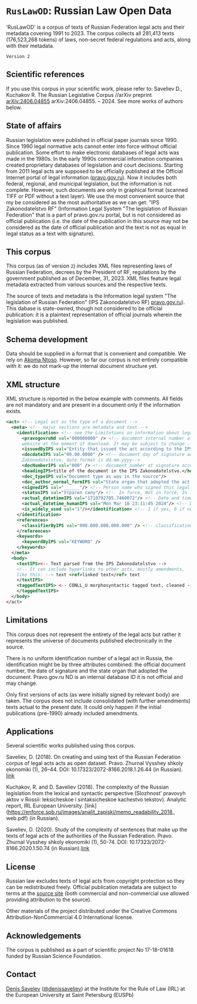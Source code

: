 # `RusLawOD`: Russian Law Open Data
‘RusLawOD’ is a corpus of texts of Russian Federation legal acts and their metadata covering 1991 to 2023. The corpus collects all 281,413 texts (176,523,268 tokens) of laws, non-secret federal regulations and acts, along with their metadata.

`Version 2`

## Scientific references

If you use this corpus in your scientific work, please refer to: Saveliev D., Kuchakov R. The Russian Legislative Corpus //arXiv preprint [arXiv:2406.04855](https://arxiv.org/abs/2406.04855) arXiv:2406.04855. – 2024. See more works of authors below.

## State of affairs
Russian legislation were published in official paper journals since 1990. Since 1990 legal normative acts cannot enter into force without official publication. Some effort to make electronic databases of legal acts was made in the 1980s.  In the early 1990s commercial information companies created proprietary databases of legislation and court decisions. Starting from 2011 legal acts are supposed to be officially published at the Official Internet portal of legal information ([pravo.gov.ru](http://pravo.gov.ru)). Now it includes both federal, regional, and municipal legislation, but the information is not complete. However, such documents are only in graphical format (scanned TIFF or PDF without a text layer). We use the most convenient source that my be considered as the most authoritative as we can get: "IPS Zakonodatelstvo RF" (Information Legal System "The legislation of Russian Federation" that is a part of pravo.gov.ru portal, but is not considered as official publication (i.e. the date of the publication in this source may not be considered as the date of official publication and the text is not as equal in legal status as a text with signature).

## This corpus
This corpus (as of version `2`) includes XML files representing laws of Russian Federation, decrees by the President of RF, regulations by the government published as of December, 31, 2023. XML files feature legal metadata extracted from various sources and the respective texts.

The source of texts and metadata is the Information legal system "The legislation of Russian Federation" (IPS Zakonodatelstvo RF) [pravo.gov.ru](http://pravo.gov.ru)). This dabase is state-owned, though not considered to be official publication: it is a plaintext representation of official journals wherein the legislation was published. 

## Schema development
Data should be supplied in a format that is convenient and compatible. We rely on [Akoma Ntoso](http://www.akomantoso.org/). However, so far our corpus is not entirely compatible with it: we do not mark-up the internal document structure yet.

## XML structure
XML structure is reported in the below example with comments. All fields are not mandatory and are present in a document only if the information exists.

```xml
<act> <!-- Legal act as the type of a document -->
  <meta> <!-- major sections are metadata and text -->
    <identification> <!-- see the Limitations on information about legal act identification in Russia -->
      <pravogovruNd val="000000000" /> <!-- document internal number at the IPS Zakonodatelstvo 
      website at the moment of download. It may be subject to change -->
      <issuedByIPS val="Entity that issued the act according to the IPS Zakonodatelstvo" />
      <docdateIPS val="00.00.0000" /> <!-- document day of signature according to the IPS 
      Zakonodatelstvo, date format is dd.mm.yyyy-->
      <docNumberIPS val="000" /> <!-- document number at signature according to the IPS Zakonodatelstvo -->
      <headingIPS>title of the document in the IPS Zakonodatelstvo.</headingIPS> 
      <doc_typeIPS val="Document type as was in the source"/>
      <doc_author_normal_formIPS val="State organ that adopted the act, in normal language form"/>
      <signedIPS val="______"/> <!-- Person name who signed this legal act as provided in the source -->
      <statusIPS val="Утратил силу"/> <!-- In force, Not in force, In force with amendments: Acting status at the date of scrapping and as it was provided by the source -->
      <actual_datetimeIPS val="1710792705.7460072"/> <!-- Date and time when this data was scrapped from the original website -->
      <actual_datetime_humanIPS val="Mon Mar 18 23:11:45 2024"/> <!-- Date and time when this data was scrapped from the original website, in human readable format -->
      <is_widely_used val="1"/></identification> <!-- 1 if yes, 0 if no: is the document normative and in wide use (see article preprint for the details) -->
    </identification>
    <references>
      <classifierByIPS val="000.000.000.000.000" /> <!-- classification code according to the IPS Zakonodatelstvo -->
    </references>
    <keywords>
      <keywordByIPS val="KEYWORD" /> 
    </keywords>
  </meta>
  <body>
    <textIPS><-- Text parsed from the IPS Zakonodatelstvo --> 
    <!-- It can include hyperlinks to other acts, mostly amendments,
    like this: --> text <ref>linked text</ref> text 
    </textIPS>
    <taggedTextIPS> <-- CONLL_U morphosyntactic tagged text, cleaned -->
    </taggedTextIPS> 
  </body>
</act>
```

## Limitations
This corpus does not represent the entirety of the legal acts but rather it represents the universe of documents published electronically in the source.

There is no uniform identification number of a legal act in Russia, the identification might be by three attributes combined: the official document number, the date of signature and the state organ that adopted the document. Pravo.gov.ru ND is an internal database ID it is not official and may change.

Only first versions of acts (as were initially signed by relevant body) are taken. The corpus does not include consolidated (with further amendments) texts actual to the present date. It could only happen if the initial publications (pre-1990) already included amendments.

## Applications
Several scientific works published using thos corpus.

Saveliev, D. (2018). On creating and using text of the Russian Federation corpus of legal acts acts as open dataset. Pravo. Zhurnal Vysshey shkoly ekonomiki (1), 26–44. DOI: 10.17323/2072-8166.2018.1.26.44 (in Russian). [link](https://law-journal.hse.ru/article/view/20373)

Kuchakov, R. and D. Saveliev (2018). The complexity of the Russian legislation from the lexical and syntactic
perspective (Slozhnost’ pravovyh aktov v Rossii: leksicheskoe i sintaksicheskoe kachestvo tekstov). Analytic report,
IRL European University. [link](https://enforce.spb.ru/images/analit_zapiski/memo_readability_2018_
web.pdf) (in Russian).

Saveliev, D. (2020). Study of the complexity of sentences that make up the texts of legal acts of the authorities of the Russian Federation. Pravo. Zhurnal Vysshey shkoly ekonomiki (1), 50-74. DOI: 10.17323/2072-8166.2020.1.50.74 (in Russian).[link](https://law-journal.hse.ru/article/view/20098)

## License
Russian law excludes texts of legal acts from copyright protection so they can be redistributed freely. Official publication metadata are subject to terms at the [source site](http://publication.pravo.gov.ru/od/) (both commercial and non-commercial use allowed providing attribution to the source).

Other materials of the project distributed under the Creative Commons Attribution-NonCommercial 4.0 International license.

## Acknowledgements

The corpus is published as a part of scientific project No 17-18-01618 funded by Russian Science Foundation.

## Contact
[Denis Savelev](http://enforce.spb.ru/about-us/team/6922-savelev-denis-aleksandrovich) ([@denissaveliev](https://github.com/denissaveliev)) at the Institute for the Rule of Law (IRL) at the European University at Saint Petersburg (EUSPb) 
